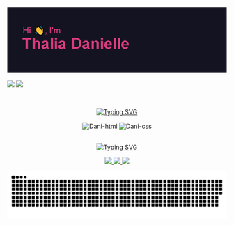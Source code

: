 <img src="/header.png"/>

<div style="display:flex" flex-direction:"row" >

  <a href = "mailto:thaliadani2@gmail.com"><img src="https://img.shields.io/badge/Gmail-D14836?style=for-the-badge&logo=gmail&logoColor=white" target="_blank"></a>
<a href="https://www.linkedin.com/in/thalia-danielle-21b968221/" target="_blank"><img src="https://img.shields.io/badge/LinkedIn-0077B5?style=for-the-badge&logo=linkedin&logoColor=white" target="_blank"></a> 
  
 </div>

<div style="display: inline_block" align="center"><br>
  
  <a href="https://git.io/typing-svg"><img src="https://readme-typing-svg.herokuapp.com?font=Times+New+Roman&size=24&pause=1000&color=D83B7D&background=141321&center=true&vCenter=true&width=1000&lines=Technology+Stack" alt="Typing SVG" /></a>
  
  <img align="center" alt="Dani-html" height="50" width="40" src="https://cdn.jsdelivr.net/gh/devicons/devicon/icons/html5/html5-original.svg">
  <img align="center" alt="Dani-css" height="50" width="40" src="https://cdn.jsdelivr.net/gh/devicons/devicon/icons/css3/css3-original.svg">   
  
</div>

<div style="display: inline_block" align="center"><br>
 
<a href="https://git.io/typing-svg"><img src="https://readme-typing-svg.herokuapp.com?font=Times+New+Roman&size=24&pause=1000&color=D83B7D&background=141321&center=true&vCenter=true&width=1000&lines=My+Github+Status" alt="Typing SVG" /></a>

<div align="center">
  <a href="https://github.com/thaliadani">
    <img height="150em" src="https://github-readme-stats.vercel.app/api?username=thaliadani&show_icons=true&theme=radical&include_all_commits=true&count_private=true"/>
    <img height="150em" src="https://github-readme-stats.vercel.app/api/top-langs/?username=thaliadani&layout=compact&langs_count=7&theme=radical"/>
  <a href="https://git.io/streak-stats"><img height="150em" src="http://github-readme-streak-stats.herokuapp.com?user=thaliadani&theme=radical"/></a>


  ![Snake animation](https://github.com/thalia-dani/thalia-dani/blob/output/github-contribution-grid-snake.svg)
 
</div>
